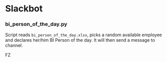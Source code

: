 # Slackbot

### bi_person_of_the_day.py
Script reads ```bi_person_of_the_day.xlsx```, picks a random available employee and declares her/him BI Person of the day. It will then send a message to channel.

FZ
